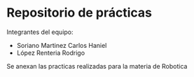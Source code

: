 # Repositorio de prácticas

Integrantes del equipo:
- Soriano Martinez Carlos Haniel
- López Renteria Rodrigo

Se anexan las practicas realizadas para la materia de Robotica
